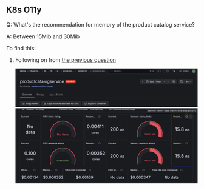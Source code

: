 ## K8s O11y
Q: What's the recommendation for memory of the product catalog service?

A: Between 15Mib and 30Mib

To find this:
1. Following on from [the previous question](./3.4-k8s-o11y.md) 
    
    ![WorkloadMemory](/images/breakout_1/3.4-k8s-o11y-2.png)
    ![Memory Recommendation](/images/breakout_1/3.5-k8s-o11y.png)

